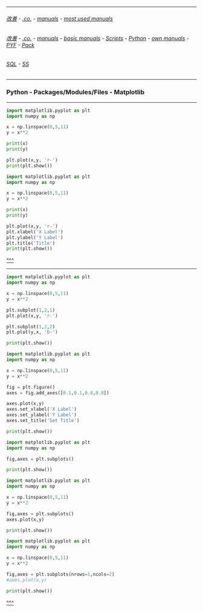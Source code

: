 
---

###### [改善](https://github.com/ttltrk/0C/blob/master/README.MD) - [.co.](https://github.com/ttltrk/PRG/blob/master/CODING.MD) - [manuals](https://github.com/ttltrk/PRG/blob/master/MAN.MD) - [most used manuals](https://github.com/ttltrk/PRG/blob/master/MUM.MD)

###### [改善](https://github.com/ttltrk/0C/blob/master/README.MD) - [.co.](https://github.com/ttltrk/PRG/blob/master/CODING.MD) - [manuals](https://github.com/ttltrk/PRG/blob/master/MAN.MD) - [basic manuals](https://github.com/ttltrk/PRG/blob/master/MANUALS.MD) - [Scripts](https://github.com/ttltrk/PRG/blob/master/PY/DOC/SC/SC.MD) - [Python](https://github.com/ttltrk/PRG/blob/master/PY/DOC/PY/PY.MD) - [own manuals](https://github.com/ttltrk/PRG/blob/master/PY/DOC/PY/MAN/MAN.MD) - [PYF](https://github.com/ttltrk/PRG/blob/master/PY/DOC/PYF/PYF.MD) - [Pack](https://github.com/ttltrk/PRG/blob/master/PY/DOC/PYF/Pack/Pack.MD)

###### [SQL](https://github.com/ttltrk/DB/blob/master/SQL/DOC/OSM/OSQLM/SQLM/SQLM.MD#^) - [SS](https://github.com/ttltrk/ELSE/blob/master/SHELL/OSSM/SSCR/SSCR.MD)

---

<h3 id='^'>Python - Packages/Modules/Files - Matplotlib</h3>

---

```python
import matplotlib.pyplot as plt
import numpy as np

x = np.linspace(0,5,11)
y = x**2

print(x)
print(y)

plt.plot(x,y, 'r-')
print(plt.show())
```

```python
import matplotlib.pyplot as plt
import numpy as np

x = np.linspace(0,5,11)
y = x**2

print(x)
print(y)

plt.plot(x,y, 'r-')
plt.xlabel('X Label')
plt.ylabel('Y Label')
plt.title('Title')
print(plt.show())
```

<a href='#^'>^^^</a>

---

```python
import matplotlib.pyplot as plt
import numpy as np

x = np.linspace(0,5,11)
y = x**2

plt.subplot(1,2,1)
plt.plot(x,y, 'r-')

plt.subplot(1,2,2)
plt.plot(y,x, 'b-')

print(plt.show())
```

```python
import matplotlib.pyplot as plt
import numpy as np

x = np.linspace(0,5,11)
y = x**2

fig = plt.figure()
axes = fig.add_axes([0.1,0.1,0.8,0.8])

axes.plot(x,y)
axes.set_xlabel('X Label')
axes.set_ylabel('Y Label')
axes.set_title('Set Title')

print(plt.show())
```

```python
import matplotlib.pyplot as plt
import numpy as np

fig,axes = plt.subplots()

print(plt.show())
```

```python
import matplotlib.pyplot as plt
import numpy as np

x = np.linspace(0,5,11)
y = x**2

fig,axes = plt.subplots()
axes.plot(x,y)

print(plt.show())
```

```python
import matplotlib.pyplot as plt
import numpy as np

x = np.linspace(0,5,11)
y = x**2

fig,axes = plt.subplots(nrows=1,ncols=2)
#axes.plot(x,y)

print(plt.show())
```

<a href='#^'>^^^</a>
